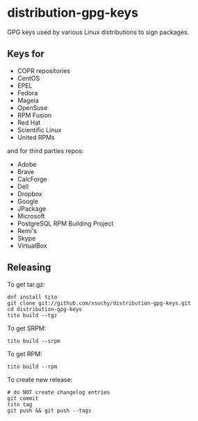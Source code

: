 # distribution-gpg-keys

GPG keys used by various Linux distributions to sign packages.

## Keys for

 * COPR repositories
 * CentOS
 * EPEL
 * Fedora
 * Mageia
 * OpenSuse
 * RPM Fusion
 * Red Hat
 * Scientific Linux
 * United RPMs

and for third parties repos:

 * Adobe
 * Brave
 * CalcForge
 * Dell
 * Dropbox
 * Google
 * JPackage
 * Microsoft
 * PostgreSQL RPM Building Project
 * Remi's
 * Skype
 * VirtualBox
 
## Releasing

To get tar.gz:

    dnf install tito
    git clone git://github.com/xsuchy/distribution-gpg-keys.git
    cd distribution-gpg-keys
    tito build --tgz

To get SRPM:

    tito build --srpm

To get RPM:

    tito build --rpm

To create new release:

    # do NOT create changelog entries
    git commit
    tito tag
    git push && git push --tags
